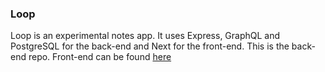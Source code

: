 ### Loop

Loop is an experimental notes app. It uses Express, GraphQL and PostgreSQL for the back-end and Next for the front-end. This is the back-end repo. Front-end can be found [here](https://github.com/herbievine/loop-web)
